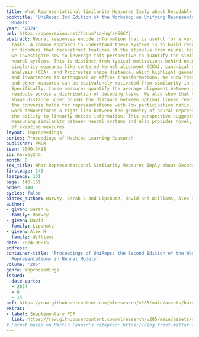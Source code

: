 ```yaml
---
title: What Representational Similarity Measures Imply about Decodable Information
booktitle: 'UniReps: 2nd Edition of the Workshop on Unifying Representations in Neural
  Models'
year: '2024'
url: https://openreview.net/forum?id=hqfzH6GCYj
abstract: Neural responses encode information that is useful for a variety of downstream
  tasks. A common approach to understand these systems is to build regression models
  or decoders that reconstruct features of the stimulus from neural responses. Here,
  we investigate how to leverage this perspective to quantify the similarity of different
  neural systems. This is distinct from typical motivations behind neural network
  similarity measures like centered kernel alignment (CKA), canonical correlation
  analysis (CCA), and Procrustes shape distance, which highlight geometric intuition
  and invariances to orthogonal or affine transformations. We show that CKA, CCA,
  and other measures can be equivalently motivated from similarity in decoding patterns.
  Specifically, these measures quantify the average alignment between optimal linear
  readouts across a distribution of decoding tasks. We also show that the Procrustes
  shape distance upper bounds the distance between optimal linear readouts and that
  the converse holds for representations with low participation ratio. Overall, our
  work demonstrates a tight link between the geometry of neural representations and
  the ability to linearly decode information. This perspective suggests new ways of
  measuring similarity between neural systems and also provides novel, unifying interpretations
  of existing measures.
layout: inproceedings
series: Proceedings of Machine Learning Research
publisher: PMLR
issn: 2640-3498
id: harvey24a
month: 0
tex_title: What Representational Similarity Measures Imply about Decodable Information
firstpage: 140
lastpage: 151
page: 140-151
order: 140
cycles: false
bibtex_author: Harvey, Sarah E and Lipshutz, David and Williams, Alex H
author:
- given: Sarah E
  family: Harvey
- given: David
  family: Lipshutz
- given: Alex H
  family: Williams
date: 2024-06-15
address:
container-title: 'Proceedings of UniReps: the Second Edition of the Workshop on Unifying
  Representations in Neural Models'
volume: '285'
genre: inproceedings
issued:
  date-parts:
  - 2024
  - 6
  - 15
pdf: https://raw.githubusercontent.com/mlresearch/v285/main/assets/harvey24a/harvey24a.pdf
extras:
- label: Supplementary PDF
  link: https://raw.githubusercontent.com/mlresearch/v285/main/assets/assets/harvey24a/harvey24a-supp.pdf
# Format based on Martin Fenner's citeproc: https://blog.front-matter.io/posts/citeproc-yaml-for-bibliographies/
---
```

